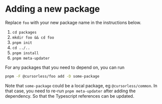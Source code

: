 # Adding a new package

Replace `foo` with your new package name in the instructions below.

1. `cd packages`
2. `mkdir foo && cd foo`
3. `pnpm init`
4. `cd ../..`
5. `pnpm install`
6. `pnpm meta-updater`

For any packages that you need to depend on, you can run

```bash
pnpm -F @cursorless/foo add -D some-package
```

Note that `some-package` could be a local package, eg `@cursorless/common`. In that case, you need to re-run `pnpm meta-updater` after adding the dependency. So that the Typescript references can be updated.
